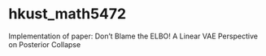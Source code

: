 # hkust_math5472
Implementation of paper: Don’t Blame the ELBO! A Linear VAE Perspective on Posterior Collapse
